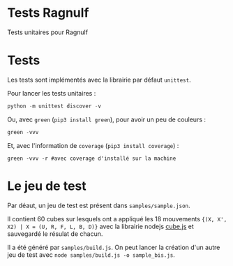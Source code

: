 Tests Ragnulf
============

Tests unitaires pour Ragnulf

# Tests

Les tests sont implémentés avec la librairie par défaut `unittest`.

Pour lancer les tests unitaires :
```python
python -m unittest discover -v
```

Ou, avec `green` (`pip3 install green`), pour avoir un peu de couleurs :
```python
green -vvv
```

Et, avec l'information de `coverage` (`pip3 install coverage`) :
```
green -vvv -r #avec coverage d'installé sur la machine
```

# Le jeu de test

Par déaut, un jeu de test est présent dans `samples/sample.json`.

Il contient 60 cubes sur lesquels ont a appliqué les 18 mouvements
`{(X, X', X2) | X = (U, R, F, L, B, D)}` avec la librairie nodejs
[cube.js](https://github.com/akheron/cubejs) et sauvegardé le résulat de chacun.

Il a été généré par `samples/build.js`. On peut lancer la création d'un autre
jeu de test avec `node samples/build.js -o sample_bis.js`.

